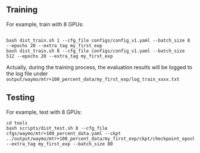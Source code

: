 ## Training 
For example, train with 8 GPUs: 
```

bash dist_train.sh 1 --cfg_file configs/config_v1.yaml --batch_size 8 --epochs 20 --extra_tag my_first_exp
bash dist_train.sh 8 --cfg_file configs/config_v1.yaml --batch_size 512 --epochs 20 --extra_tag my_first_exp
```
Actually, during the training process, the evaluation results will be logged to the log file under `output/waymo/mtr+100_percent_data/my_first_exp/log_train_xxxx.txt`

## Testing
For example, test with 8 GPUs: 
```
cd tools
bash scripts/dist_test.sh 8 --cfg_file cfgs/waymo/mtr+100_percent_data.yaml --ckpt ../output/waymo/mtr+100_percent_data/my_first_exp/ckpt/checkpoint_epoch_30.pth --extra_tag my_first_exp --batch_size 80 
```
